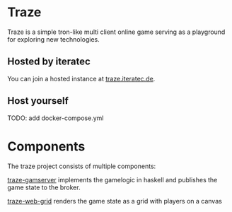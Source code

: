 # Traze
Traze is a simple tron-like multi client online game serving as a playground for exploring new technologies.

## Hosted by iteratec
You can join a hosted instance at [traze.iteratec.de](https://traze.iteratec.de).

## Host yourself
TODO: add docker-compose.yml

# Components
The traze project consists of multiple components:

[traze-gamserver](https://github.com/iteratec/traze-gameserver) implements the gamelogic in haskell and publishes the game state to the broker.

[traze-web-grid](https://github.com/iteratec/traze-web-grid) renders the game state as a grid with players on a canvas


